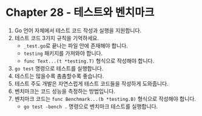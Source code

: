 # Chapter 28 - 테스트와 벤치마크

1. Go 언어 자체에서 테스트 코드 작성과 실행을 지원합니다.
2. 테스트 코드 3가지 규칙을 기억하세요.
    - `_test.go`로 끝나는 파일 안에 존재해야 합니다.
    - `testing` 패키지를 가져와야 합니다.
    - `func Text...(t *testing.T)` 형식으로 작성해야 합니다.
3. `go test` 명령으로 테스트를 실행합니다.
4. 테스트는 많을수록 촘촘할수록 좋습니다.
5. 테스트 주도 개발은 자연스럽게 테스트 코드들을 작성하게 도와줍니다.
6. 벤치마크는 코드 성능을 측정하는 방법입니다.
7. 벤치마크 코드는 `func Benchmark...(b *testing.B)` 형식으로 작성해야 합니다.
    - `go test -bench .` 명령으로 벤치마크 테스트를 실행합니다.
